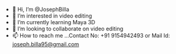 - 👋 Hi, I’m @JosephBilla
- 👀 I’m interested in video editing 
- 🌱 I’m currently learning Maya 3D
- 💞️ I’m looking to collaborate on video editing
- 📫 How to reach me ...Contact No: +91 9154942493 or Mail Id: joseph.billa95@gmail.com

<!---
JosephBilla/JosephBilla is a ✨ special ✨ repository because its `README.md` (this file) appears on your GitHub profile.
You can click the Preview link to take a look at your changes.
--->
